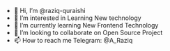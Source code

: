 - 👋 Hi, I’m @raziq-quraishi
- 👀 I’m interested in Learning New technology
- 🌱 I’m currently learning New Frontend Technology
- 💞️ I’m looking to collaborate on Open Source Project
- 📫 How to reach me Telegram: @A_Raziq

<!---
raziq-quraishi/raziq-quraishi is a ✨ special ✨ repository because its `README.md` (this file) appears on your GitHub profile.
You can click the Preview link to take a look at your changes.
--->
